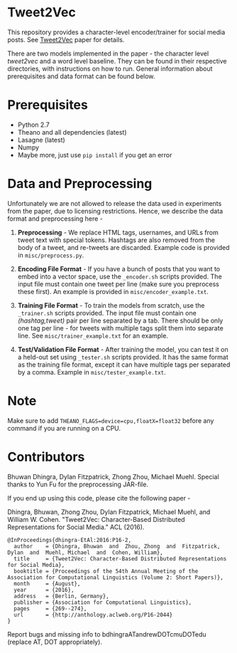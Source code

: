 # Tweet2Vec

This repository provides a character-level encoder/trainer for social media posts. See [Tweet2Vec](https://arxiv.org/abs/1605.03481) paper for details.

There are two models implemented in the paper - the character level _tweet2vec_ and a word level baseline. They can be found in their respective directories, with instructions on how to run. General information about prerequisites and data format can be found below.

# Prerequisites

- Python 2.7
- Theano and all dependencies (latest)
- Lasagne (latest)
- Numpy
- Maybe more, just use `pip install` if you get an error

# Data and Preprocessing

Unfortunately we are not allowed to release the data used in experiments from the paper, due to licensing restrictions. Hence, we describe the data format and preprocessing here -

1. **Preprocessing** - We replace HTML tags, usernames, and URLs from tweet text with special tokens. Hashtags are also removed from the body of a tweet, and re-tweets are discarded. Example code is provided in `misc/preprocess.py`.

2. **Encoding File Format** - If you have a bunch of posts that you want to embed into a vector space, use the `_encoder.sh` scripts provided. The input file must contain one tweet per line (make sure you preprocess these first). An example is provided in `misc/encoder_example.txt`.

3. **Training File Format** - To train the models from scratch, use the `_trainer.sh` scripts provided. The input file must contain one _(hashtag,tweet)_ pair per line separated by a tab. There should be only one tag per line - for tweets with multiple tags split them into separate line. See `misc/trainer_example.txt` for an example.

4. **Test/Validation File Format** - After training the model, you can test it on a held-out set using `_tester.sh` scripts provided. It has the same format as the training file format, except it can have multiple tags per separated by a comma. Example in `misc/tester_example.txt`.

# Note

Make sure to add `THEANO_FLAGS=device=cpu,floatX=float32` before any command if you are running on a CPU.

# Contributors

Bhuwan Dhingra, Dylan Fitzpatrick, Zhong Zhou, Michael Muehl. Special thanks to Yun Fu for the preprocessing JAR-file.

If you end up using this code, please cite the following paper -

Dhingra, Bhuwan, Zhong Zhou, Dylan Fitzpatrick, Michael Muehl, and William W. Cohen. "Tweet2Vec: Character-Based Distributed Representations for Social Media." ACL (2016).

```
@InProceedings{dhingra-EtAl:2016:P16-2,
  author    = {Dhingra, Bhuwan  and  Zhou, Zhong  and  Fitzpatrick, Dylan  and  Muehl, Michael  and  Cohen, William},
  title     = {Tweet2Vec: Character-Based Distributed Representations for Social Media},
  booktitle = {Proceedings of the 54th Annual Meeting of the Association for Computational Linguistics (Volume 2: Short Papers)},
  month     = {August},
  year      = {2016},
  address   = {Berlin, Germany},
  publisher = {Association for Computational Linguistics},
  pages     = {269--274},
  url       = {http://anthology.aclweb.org/P16-2044}
}
```

Report bugs and missing info to bdhingraATandrewDOTcmuDOTedu (replace AT, DOT appropriately).
